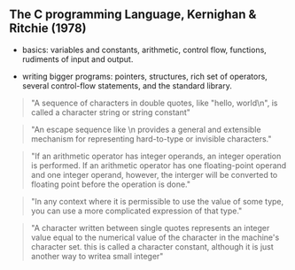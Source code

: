 ## The C programming Language, Kernighan & Ritchie (1978)

- basics: variables and constants, arithmetic, control flow, functions, rudiments of input and output.

- writing bigger programs: pointers, structures, rich set of operators, several control-flow statements, and the standard library.

> "A sequence of characters in double quotes, like "hello, world\n", is called a character string or string constant"

> "An escape sequence like \n provides a general and extensible mechanism for representing hard-to-type or invisible characters."

> "If an arithmetic operator has integer operands, an integer operation is performed. If an arithmetic operator has one floating-point operand and one integer operand, however, the interger will be converted to floating point before the operation is done."

> "In any context where it is permissible to use the value of some type, you can use a more complicated expression of that type."

> "A character written between single quotes represents an integer value equal to the numerical value of the character in the machine's character set. this is called a character constant, although it is just another way to writea small integer"
